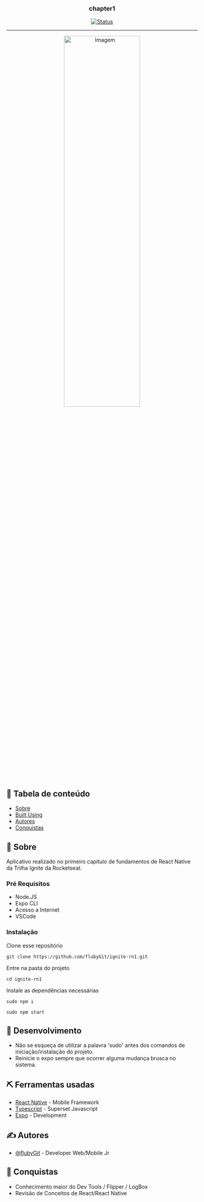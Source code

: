 
<h3 align="center">chapter1</h3>

<div align="center">

[![Status](https://img.shields.io/badge/status-active-success.svg)]()

</div>

---
<p align="center">
  <img width=200px height=50% src="https://user-images.githubusercontent.com/49297012/119187371-a5191800-ba4f-11eb-9f90-9f7d4f9b8441.jpeg" alt="Imagem">
</p>


## 📝 Tabela de conteúdo

- [Sobre](#about)
- [Built Using](#built_using)
- [Autores](#authors)
- [Conquistas](#acknowledgement)

## 🧐 Sobre <a name = "about"></a>

Aplicativo realizado no primeiro capitulo de fundamentos de React Native da Trilha Ignite da Rocketseat.

### Pré Requisitos

- Node.JS
- Expo CLI
- Acesso a Internet
- VSCode

### Instalação

Clone esse repositório

```
git clone https://github.com/flubyGit/ignite-rn1.git
```

Entre na pasta do projeto

```
cd ignite-rn1
```

Instale as dependências necessárias

```
sudo npm i
```

```
sudo npm start
```

## 🚀 Desenvolvimento <a name = "deployment"></a>

- Não se esqueça de utilizar a palavra 'sudo' antes dos comandos de iniciação/instalação do projeto.
- Reinicie o expo sempre que ocorrer alguma mudança brusca no sistema.

## ⛏️ Ferramentas usadas <a name = "built_using"></a>

- [React Native](https://reactnative.dev/) - Mobile Framework
- [Typescript](https://www.typescriptlang.org/) - Superset Javascript
- [Expo](https://expo.io/) - Development

## ✍️ Autores <a name = "authors"></a>

- [@flubyGit](https://github.com/kylelobo) - Developer Web/Mobile Jr

## 🎉 Conquistas <a name = "acknowledgement"></a>

- Conhecimento maior do Dev Tools / Flipper / LogBox
- Revisão de Conceitos de React/React Native
